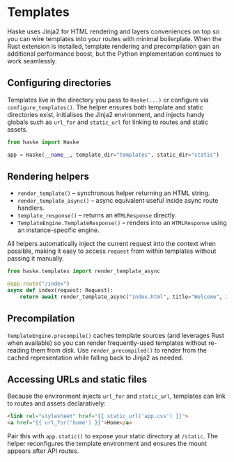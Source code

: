 # Templates

Haske uses Jinja2 for HTML rendering and layers conveniences on top so you can wire templates into your routes with minimal boilerplate. When the Rust extension is installed, template rendering and precompilation gain an additional performance boost, but the Python implementation continues to work seamlessly.

## Configuring directories

Templates live in the directory you pass to `Haske(...)` or configure via `configure_templates()`. The helper ensures both template and static directories exist, initialises the Jinja2 environment, and injects handy globals such as `url_for` and `static_url` for linking to routes and static assets.

```python
from haske import Haske

app = Haske(__name__, template_dir="templates", static_dir="static")
```

## Rendering helpers

- `render_template()` – synchronous helper returning an HTML string.
- `render_template_async()` – async equivalent useful inside async route handlers.
- `template_response()` – returns an `HTMLResponse` directly.
- `TemplateEngine.TemplateResponse()` – renders into an `HTMLResponse` using an instance-specific engine.

All helpers automatically inject the current request into the context when possible, making it easy to access `request` from within templates without passing it manually.

```python
from haske.templates import render_template_async

@app.route("/index")
async def index(request: Request):
    return await render_template_async("index.html", title="Welcome", items=["Fast", "Flexible", "Rust-powered"])
```

## Precompilation

`TemplateEngine.precompile()` caches template sources (and leverages Rust when available) so you can render frequently-used templates without re-reading them from disk. Use `render_precompiled()` to render from the cached representation while falling back to Jinja2 as needed.

## Accessing URLs and static files

Because the environment injects `url_for` and `static_url`, templates can link to routes and assets declaratively:

```html
<link rel="stylesheet" href="{{ static_url('app.css') }}">
<a href="{{ url_for('home') }}">Home</a>
```

Pair this with `app.static()` to expose your static directory at `/static`. The helper reconfigures the template environment and ensures the mount appears after API routes.
